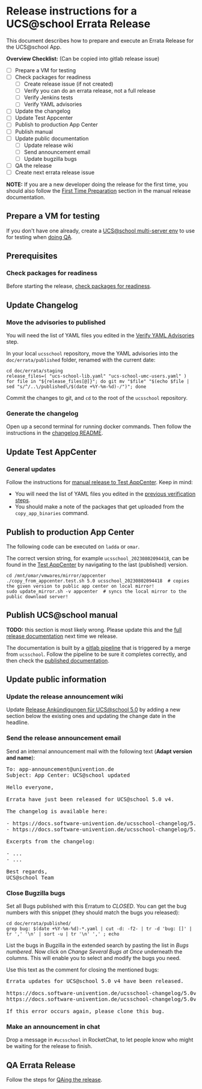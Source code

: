 # Release instructions for a UCS@school Errata Release

<!--
SPDX-FileCopyrightText: 2020-2023 Univention GmbH

SPDX-License-Identifier: AGPL-3.0-only
-->

This document describes how to prepare and execute an Errata Release for the UCS@school App.

**Overview Checklist:** (Can be copied into gitlab release issue)

- [ ] Prepare a VM for testing
- [ ] Check packages for readiness
  - [ ] Create release issue (if not created)
  - [ ] Verify you can do an errata release, not a full release
  - [ ] Verify Jenkins tests
  - [ ] Verify YAML advisories
- [ ] Update the changelog
- [ ] Update Test Appcenter
- [ ] Publish to production App Center
- [ ] Publish manual
- [ ] Update public documentation
  - [ ] Update release wiki
  - [ ] Send announcement email
  - [ ] Update bugzilla bugs
- [ ] QA the release
- [ ] Create next errata release issue

**NOTE:** If you are a new developer doing the release for the first time,
you should also follow the [First Time Preparation](README_manual_release.md#first-time-preparations)
section in the manual release documentation.

## Prepare a VM for testing

If you don't have one already, create a [UCS@school multi-server env](https://jenkins2022.knut.univention.de/view/UCS@school/job/UCSschool-5.0/view/Environments/job/SchoolMultiserverEnvironment/) to use for testing when [doing QA](README_qa_for_release.md).

## Prerequisites

### Check packages for readiness

Before starting the release, [check packages for readiness](README_check_release_packages.md).

## Update Changelog

### Move the advisories to published

You will need the list of YAML files you edited in the [Verify YAML Advisories](README_check_release_packages.md#verify-yaml-advisories) step.

In your local `ucsschool` repository, move the YAML advisories into the `doc/errata/published` folder, renamed with the current date:

```shell
cd doc/errata/staging
release_files=( "ucs-school-lib.yaml" "ucs-school-umc-users.yaml" )
for file in "${release_files[@]}"; do git mv "$file" "$(echo $file | sed "s/^/..\/published\/$(date +%Y-%m-%d)-/")"; done
```

Commit the changes to git, and `cd` to the root of the `ucsschool` repository.

### Generate the changelog

Open up a second terminal for running docker commands.
Then follow the instructions in the [changelog README](../ucsschool-changelog/README.md).

## Update Test AppCenter

### General updates

Follow the instructions for [manual release to Test AppCenter](README_manual_release.md#push-changes-to-test-appcenter).
Keep in mind:

* You will need the list of YAML files you edited in the [previous verification steps](README_check_release_packages.md#verify-yaml-advisories).
* You should make a note of the packages that get uploaded from the `copy_app_binaries` command.

## Publish to production App Center

The following code can be executed on `ladda` or `omar`.

The correct version string, for example `ucsschool_20230802094418`, can be found in the [Test AppCenter](https://appcenter-test.software-univention.de/meta-inf/5.0/ucsschool/) by navigating to the last (published) version.

```shell
cd /mnt/omar/vmwares/mirror/appcenter
./copy_from_appcenter.test.sh 5.0 ucsschool_20230802094418  # copies the given version to public app center on local mirror!
sudo update_mirror.sh -v appcenter  # syncs the local mirror to the public download server!
```

## Publish UCS@school manual

**TODO:** this section is most likely wrong. Please update this and the
[full release documentation](README_Releases.md) next time we release.

The documentation is built by a [gitlab pipeline](https://git.knut.univention.de/univention/docs.univention.de/-/pipelines)
that is triggered by a merge from `ucsschool`.
Follow the pipeline to be sure it completes correctly, and then check the
[published documentation](http://univention-repository.knut.univention.de/download/docs/).

## Update public information

### Update the release announcement wiki

Update [Release Ankündigungen für UCS@school 5.0](https://help.univention.com/t/release-ankundigungen-fur-ucs-school-5-0-stand-17-11-2022/20184)
by adding a new section below the existing ones and updating the change date in
the headline.

### Send the release announcement email

Send an internal announcement mail with the following text (**Adapt version and name**):

<pre>
To: app-announcement@univention.de
Subject: App Center: UCS@school updated

Hello everyone,

Errata have just been released for UCS@school 5.0 v4.

The changelog is available here:

- https://docs.software-univention.de/ucsschool-changelog/5.0v4/en/changelog.html
- https://docs.software-univention.de/ucsschool-changelog/5.0v4/de/changelog.html

Excerpts from the changelog:

- ...
- ...

Best regards,
UCS@school Team
</pre>

### Close Bugzilla bugs

Set all Bugs published with this Erratum to *CLOSED*.
You can get the bug numbers with this snippet (they should match the bugs you released):
```shell
cd doc/errata/published/
grep bug: $(date +%Y-%m-%d)-*.yaml | cut -d: -f2- | tr -d 'bug: []' | tr ',' '\n' | sort -u | tr '\n' ',' ; echo
```

List the bugs in Bugzilla in the extended search by pasting the list in *Bugs numbered*.
Now click on *Change Several Bugs at Once* underneath the columns.
This will enable you to select and modify the bugs you need.

Use this text as the comment for closing the mentioned bugs:
<pre>
Errata updates for UCS@school 5.0 v4 have been released.

https://docs.software-univention.de/ucsschool-changelog/5.0v4/en/changelog.html
https://docs.software-univention.de/ucsschool-changelog/5.0v4/de/changelog.html

If this error occurs again, please clone this bug.
</pre>

### Make an announcement in chat

Drop a message in `#ucsschool` in RocketChat, to let people know who might be
waiting for the release to finish.

## QA Errata Release

Follow the steps for [QAing the release](README_qa_for_release.md).
